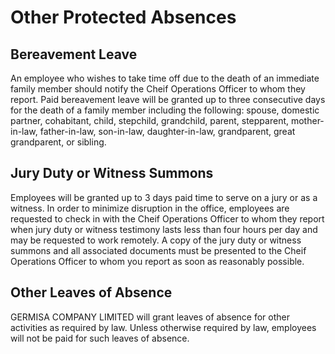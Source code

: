 # Other Protected Absences


## Bereavement Leave

An employee who wishes to take time off due to the death of an immediate family member should notify the Cheif Operations Officer to whom they report. Paid bereavement leave will be granted up to three consecutive days for the death of a family member including the following:  spouse, domestic partner, cohabitant, child, stepchild, grandchild, parent, stepparent, mother-in-law, father-in-law, son-in-law, daughter-in-law, grandparent, great grandparent, or sibling.


## Jury Duty or Witness Summons

Employees will be granted up to 3 days paid time to serve on a jury or as a witness.  In order to minimize disruption in the office, employees are requested to check in with the Cheif Operations Officer to whom they report when jury duty or witness testimony lasts less than four hours per day and may be requested to work remotely.  A copy of the jury duty or witness summons and all associated documents must be presented to the Cheif Operations Officer to whom you report as soon as reasonably possible.

## Other Leaves of Absence

GERMISA COMPANY LIMITED will grant leaves of absence for other activities as required by law.  Unless otherwise required by law, employees will not be paid for such leaves of absence.  
